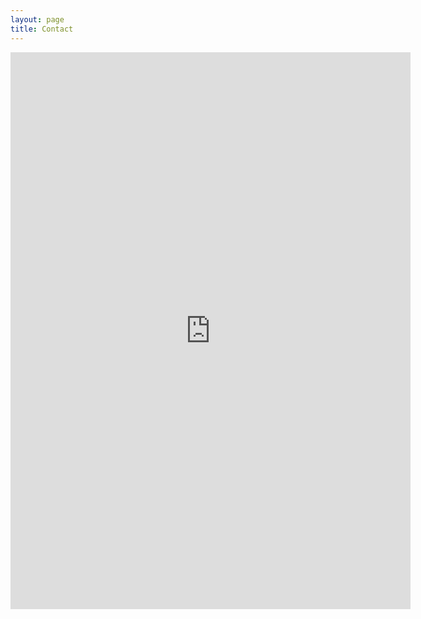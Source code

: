 ```yaml
---
layout: page
title: Contact
---
```


<iframe src="https://docs.google.com/forms/d/e/1FAIpQLSdtN3-cFzM9LovE7p3dYl_zMYdOuJykxvq_6-466uSR7Ktb4g/viewform?embedded=true" width="640" height="891" frameborder="0" marginheight="0" marginwidth="0">Loading...</iframe>
